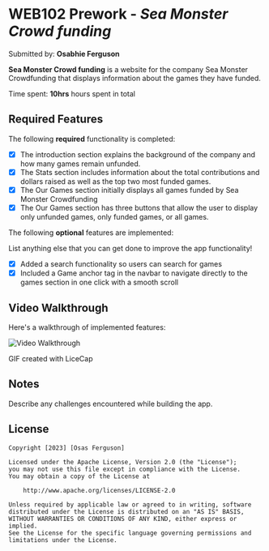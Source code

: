 # WEB102 Prework - _Sea Monster Crowd funding_

Submitted by: **Osabhie Ferguson**

**Sea Monster Crowd funding** is a website for the company Sea Monster Crowdfunding that displays information about the games they have funded.

Time spent: **10hrs** hours spent in total

## Required Features

The following **required** functionality is completed:

- [x] The introduction section explains the background of the company and how many games remain unfunded.
- [X] The Stats section includes information about the total contributions and dollars raised as well as the top two most funded games.
- [x] The Our Games section initially displays all games funded by Sea Monster Crowdfunding
- [x] The Our Games section has three buttons that allow the user to display only unfunded games, only funded games, or all games.

The following **optional** features are implemented:

List anything else that you can get done to improve the app functionality!
- [x] Added a search functionality so users can search for games
- [x] Included a Game anchor tag in the navbar to navigate directly to the games section in one click with a smooth scroll

## Video Walkthrough


Here's a walkthrough of implemented features:

<img src='https://i.imgur.com/7enJ0ev.gif' title='Video Walkthrough' width='' alt='Video Walkthrough' />

<!-- Replace this with whatever GIF tool you used! -->

GIF created with LiceCap

<!-- Recommended tools:
[Kap](https://getkap.co/) for macOS
[ScreenToGif](https://www.screentogif.com/) for Windows
[peek](https://github.com/phw/peek) for Linux. -->

## Notes

Describe any challenges encountered while building the app.

## License

    Copyright [2023] [Osas Ferguson]

    Licensed under the Apache License, Version 2.0 (the "License");
    you may not use this file except in compliance with the License.
    You may obtain a copy of the License at

        http://www.apache.org/licenses/LICENSE-2.0

    Unless required by applicable law or agreed to in writing, software
    distributed under the License is distributed on an "AS IS" BASIS,
    WITHOUT WARRANTIES OR CONDITIONS OF ANY KIND, either express or implied.
    See the License for the specific language governing permissions and
    limitations under the License.

